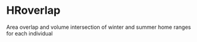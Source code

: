 # HRoverlap
Area overlap and volume intersection of winter and summer home ranges for each individual
